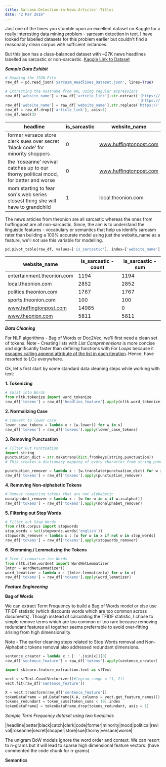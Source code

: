 ```yaml
---
title: Sarcasm-Detection-in-News-Articles'-Titles
date: "2 Mar 2019"
---
```


Just one of the times you stumble upon an excellent dataset on Kaggle for a really interesting data mining problem - sarcasm detection in text. I have looked for labelled datasets for this problem earlier but couldn't find a reasonably clean corpus with sufficient instances.

But this json has a class-balanced dataset with ~27K news headlines labelled as sarcastic or non-sarcastic.
[Kaggle Link to Dataset](https://www.kaggle.com/rmisra/news-headlines-dataset-for-sarcasm-detection/home)

_**Sample Data Exhibit**_

```python
# Reading the JSON File
raw_df = pd.read_json('Sarcasm_Headlines_Dataset.json', lines=True)

# Extracting the Hostname from URL using regular expressions
raw_df['website_name'] = raw_df['article_link'].str.extract('(https://.*?[.]comhttp/'
                                                            '|https://.*?[.]com)', expand=True)
raw_df['website_name'] = raw_df['website_name'].str.replace('https://','').str.replace('/','').str.replace('comhttp','com')
raw_df = raw_df.drop(['article_link'], axis=1)
raw_df.head(3)
```

|headline|is_sarcastic|website_name|
| -------------| -------------| -------------|
|former versace store clerk sues over secret 'black code' for minority shoppers|0|www.huffingtonpost.com|
|the 'roseanne' revival catches up to our thorny political mood, for better and worse|0|www.huffingtonpost.com|
|mom starting to fear son's web series closest thing she will have to grandchild|1|local.theonion.com|


The news articles from theonion are all sarcastic whereas the ones from huffingpost are all non-sarcastic. Since, the aim is to understand the linguistic features - vocabulary or semantics that help us identify sarcasm rater than building a 100% accurate model using just the website_name as a feature, we'll not use this variable for modelling.

```python
pd.pivot_table(raw_df, values=['is_sarcastic'], index=['website_name'], aggfunc=('sum','count'), fill_value=0)
```

|website_name|is_sarcastic - count|is_sarcastic - sum|		
| -------------| -------------| -------------|	
|entertainment.theonion.com|1194|1194|
|local.theonion.com|2852|2852|
|politics.theonion.com|1767|1767|
|sports.theonion.com|100|100|
|www.huffingtonpost.com|14985|0|
|www.theonion.com|5811|5811|


_**Data Cleaning**_

For NLP algorithms - Bag of Words or Doc2Vec, we'll first need a clean set of tokens.
Note - Creating lists with _List Comprehensions_ is more concise and significantly faster than defining functions with _For Loops_ because it [escapes calling append attribute of the list in each iteration](https://stackoverflow.com/questions/30245397/why-is-a-list-comprehension-so-much-faster-than-appending-to-a-list). Hence, have resorted to LCs everywhere. 

Ok, let's first start by some standard data cleaning steps while working with text:

**1. Tokenizing**
```python
# Split into Words
from nltk.tokenize import word_tokenize
raw_df['tokens'] = raw_df['headline_feature'].apply(nltk.word_tokenize)
```

**2. Normalizing Case**
```python
# Convert to lower case
lower_case_tokens = lambda x : [w.lower() for w in x]
raw_df['tokens'] = raw_df['tokens'].apply(lower_case_tokens)
```

**3. Removing Punctuation**
```python
# Filter Out Punctuation
import string
punctuation_dict = str.maketrans(dict.fromkeys(string.punctuation))
# This creates a dictionary mapping of every character from string.punctuation to None

punctuation_remover = lambda x : [w.translate(punctuation_dict) for w in x]
raw_df['tokens'] = raw_df['tokens'].apply(punctuation_remover)
```

**4. Removing Non-alphabetic Tokens**
```python
# Remove remaining tokens that are not alphabetic
nonalphabet_remover = lambda x : [w for w in x if w.isalpha()]
raw_df['tokens'] = raw_df['tokens'].apply(nonalphabet_remover)
```

**5. Filtering out Stop Words**
```python
# Filter out Stop Words
from nltk.corpus import stopwords
stop_words = set(stopwords.words('english'))
stopwords_remover = lambda x : [w for w in x if not w in stop_words]
raw_df['tokens'] = raw_df['tokens'].apply(stopwords_remover)
```

**6. Stemming / Lemmatizing the Tokens**
```python
# Stem / Lemmatize the Words
from nltk.stem.wordnet import WordNetLemmatizer
lmtzr = WordNetLemmatizer()
word_lematizer = lambda x : [lmtzr.lemmatize(w) for w in x]
raw_df['tokens'] = raw_df['tokens'].apply(word_lematizer)
```

_**Feature Engineering**_

**Bag of Words**

We can extract Term Frequency to build a Bag of Words model or else use TFIDF statistic (which discounts words which are too common across documents). Though instead of calculating the TFIDF statistic, I chose to simple remove terms which are too common or too rare because removing redundant features all together seems preferrable to avoid over-fitting arising from high dimensionality.

Note - The earlier cleaning steps related to Stop Words removal and Non-Alphabetic tokens removal also addressed redundant dimensions.

```python
sentence_creator = lambda x : [' '.join(x)][0]
raw_df['sentence_feature'] = raw_df['tokens'].apply(sentence_creator)
```

```python
import sklearn.feature_extraction.text as sfText

vect = sfText.CountVectorizer()#(ngram_range = (1, 2))
vect.fit(raw_df['sentence_feature'])

X = vect.transform(raw_df['sentence_feature'])
tokenDataFrame = pd.DataFrame(X.A, columns = vect.get_feature_names())
tokens_redundant = token_sums[token_sums < 10].index
tokenDataFrame2 = tokenDataFrame.drop(tokens_redundant, axis = 1)
```
_Sample Term Frequency dataset using two headlines_ 

|headline|better|black|catch|clerk|code|former|minority|mood|political|revival|roseanne|secret|shopper|store|sue|thorny|versace|worse| 

The unigram BoW models ignore the word order and context. We can resort to n-grams but it will lead to sparse high dimensional feature vectors. (have commented the code chunk for n-grams)


**Semantics**



